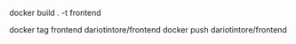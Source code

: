 docker build . -t frontend

docker tag frontend dariotintore/frontend
docker push dariotintore/frontend
